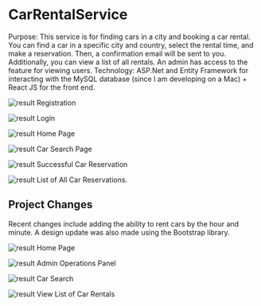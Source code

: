 # CarRentalService

Purpose: This service is for finding cars in a city and booking a car rental. You can find a car in a specific city and country, select the rental time, and make a reservation. Then, a confirmation email will be sent to you. Additionally, you can view a list of all rentals. An admin has access to the feature for viewing users.
Technology: ASP.Net and Entity Framework for interacting with the MySQL database (since I am developing on a Mac) + React JS for the front end.

![result](Images/result-1.png)
Registration

![result](Images/result-2.png)
Login

![result](Images/result-3.png)
Home Page

![result](Images/result-4.png)
Car Search Page

![result](Images/result-5.png)
Successful Car Reservation

![result](Images/result-6.png)
List of All Car Reservations.

## Project Changes

Recent changes include adding the ability to rent cars by the hour and minute. A design update was also made using the Bootstrap library.

![result](Images/result-7.png)
Home Page

![result](Images/result-8.png)
Admin Operations Panel

![result](Images/result-9.png)
Car Search

![result](Images/result-10.png)
View List of Car Rentals
